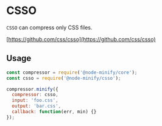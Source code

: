 # CSSO

`CSSO` can compress only CSS files.

[https://github.com/css/csso](https://github.com/css/csso)

## Usage

```js
const compressor = require('@node-minify/core');
const csso = require('@node-minify/csso');

compressor.minify({
  compressor: csso,
  input: 'foo.css',
  output: 'bar.css',
  callback: function(err, min) {}
});
```
